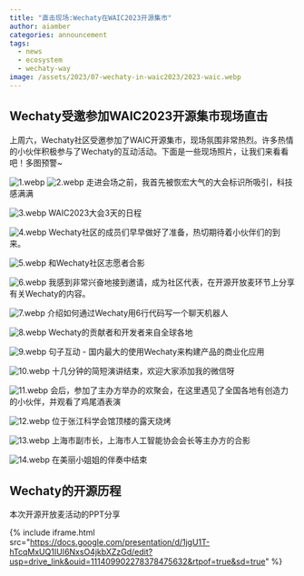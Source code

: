 ```yaml
---
title: "直击现场:Wechaty在WAIC2023开源集市"
author: aiamber
categories: announcement
tags:
  - news
  - ecosystem
  - wechaty-way
image: /assets/2023/07-wechaty-in-waic2023/2023-waic.webp
---
```


## Wechaty受邀参加WAIC2023开源集市现场直击

上周六，Wechaty社区受邀参加了WAIC开源集市，现场氛围非常热烈。许多热情的小伙伴积极参与了Wechaty的互动活动。下面是一些现场照片，让我们来看看吧！多图预警~

![1.webp](/assets/2023/07-wechaty-in-waic2023/1.webp)
![2.webp](/assets/2023/07-wechaty-in-waic2023/2.webp)
走进会场之前，我首先被恢宏大气的大会标识所吸引，科技感满满

![3.webp](/assets/2023/07-wechaty-in-waic2023/3.webp)
WAIC2023大会3天的日程

![4.webp](/assets/2023/07-wechaty-in-waic2023/4.webp)
Wechaty社区的成员们早早做好了准备，热切期待着小伙伴们的到来。

![5.webp](/assets/2023/07-wechaty-in-waic2023/5.webp)
和Wechaty社区志愿者合影

![6.webp](/assets/2023/07-wechaty-in-waic2023/6.webp)
我感到非常兴奋地接到邀请，成为社区代表，在开源开放麦环节上分享有关Wechaty的内容。

![7.webp](/assets/2023/07-wechaty-in-waic2023/7.webp)
介绍如何通过Wechaty用6行代码写一个聊天机器人

![8.webp](/assets/2023/07-wechaty-in-waic2023/8.webp)
Wechaty的贡献者和开发者来自全球各地

![9.webp](/assets/2023/07-wechaty-in-waic2023/9.webp)
句子互动 - 国内最大的使用Wechaty来构建产品的商业化应用

![10.webp](/assets/2023/07-wechaty-in-waic2023/10.webp)
十几分钟的简短演讲结束，欢迎大家添加我的微信呀

![11.webp](/assets/2023/07-wechaty-in-waic2023/11.webp)
会后，参加了主办方举办的欢聚会，在这里遇见了全国各地有创造力的小伙伴，并观看了鸡尾酒表演

![12.webp](/assets/2023/07-wechaty-in-waic2023/12.webp)
位于张江科学会馆顶楼的露天烧烤

![13.webp](/assets/2023/07-wechaty-in-waic2023/13.webp)
上海市副市长，上海市人工智能协会会长等主办方的合影

![14.webp](/assets/2023/07-wechaty-in-waic2023/14.webp)
在美丽小姐姐的伴奏中结束

## Wechaty的开源历程

本次开源开放麦活动的PPT分享

{% include iframe.html src="https://docs.google.com/presentation/d/1jgU1T-hTcqMxUQ1IUI6NxsO4jkbXZzGd/edit?usp=drive_link&ouid=111409902278378475632&rtpof=true&sd=true" %}
